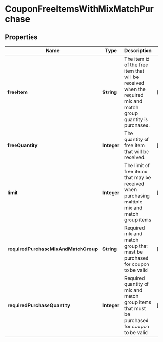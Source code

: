

# CouponFreeItemsWithMixMatchPurchase


## Properties

| Name | Type | Description | Notes |
|------------ | ------------- | ------------- | -------------|
|**freeItem** | **String** | The item id of the free item that will be received when the required mix and match group quantity is purchased. |  [optional] |
|**freeQuantity** | **Integer** | The quantity of free item that will be received. |  [optional] |
|**limit** | **Integer** | The limit of free items that may be received when purchasing multiple mix and match group items |  [optional] |
|**requiredPurchaseMixAndMatchGroup** | **String** | Required mix and match group that must be purchased for coupon to be valid |  [optional] |
|**requiredPurchaseQuantity** | **Integer** | Required quantity of mix and match group items that must be purchased for coupon to be valid |  [optional] |



